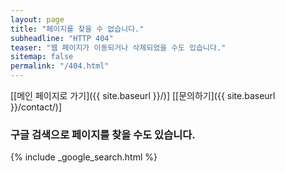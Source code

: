```yaml
---
layout: page
title: "페이지를 찾을 수 없습니다."
subheadline: "HTTP 404"
teaser: "웹 페이지가 이동되거나 삭제되었을 수도 있습니다."
sitemap: false
permalink: "/404.html"
---
```


[[메인 페이지로 가기]({{ site.baseurl }}/)]
[[문의하기]({{ site.baseurl }}/contact/)]

### 구글 검색으로 페이지를 찾을 수도 있습니다.

{% include _google_search.html %}
